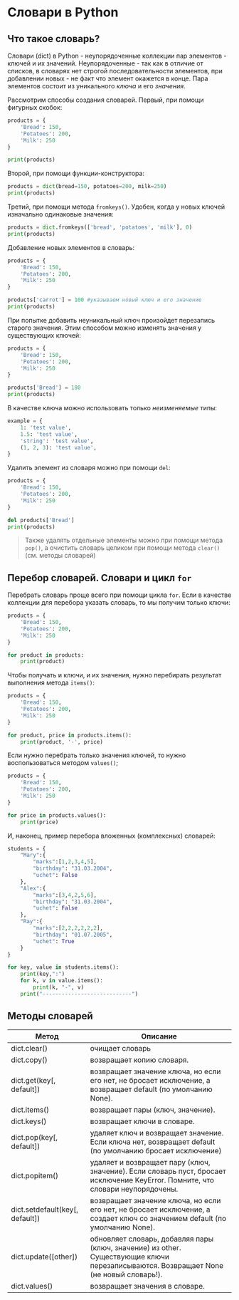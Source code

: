 
# Словари в Python

## Что такое словарь?

Словари (dict) в Python - неупорядоченные коллекции пар элементов - ключей и их значений. Неупорядоченные - так как в отличие от списков, в словарях нет строгой последовательности элементов, при добавлении новых - не факт что элемент окажется в конце. Пара элементов состоит из уникального *ключа* и его *значения*.

Рассмотрим способы создания словарей. Первый, при помощи фигурных скобок:

```Python
products = {
    'Bread': 150,
    'Potatoes': 200,
    'Milk': 250
}

print(products)
```

Второй, при помощи функции-конструктора:

```Python
products = dict(bread=150, potatoes=200, milk=250)
print(products)
```

Третий, при помощи метода ```fromkeys()```. Удобен, когда у новых ключей изначально одинаковые значения:

```Python
products = dict.fromkeys(['bread', 'potatoes', 'milk'], 0)
print(products)
```

Добавление новых элементов в словарь:

```Python
products = {
    'Bread': 150,
    'Potatoes': 200,
    'Milk': 250
}

products['carrot'] = 100 #указываем новый ключ и его значение
print(products)
```

При попытке добавить неуникальный ключ произойдет перезапись старого значения. Этим способом можно изменять значения у существующих ключей:

```Python
products = {
    'Bread': 150,
    'Potatoes': 200,
    'Milk': 250
}

products['Bread'] = 180
print(products)
```

В качестве ключа можно использовать только *неизменяемые* типы:

```Python
example = {
    1: 'test value',
    1.5: 'test value',
    'string': 'test value',
    (1, 2, 3): 'test value',
}
```

Удалить элемент из словаря можно при помощи ```del```:

```Python
products = {
    'Bread': 150,
    'Potatoes': 200,
    'Milk': 250
}

del products['Bread']
print(products)
```

>Также удалять отдельные элементы можно при помощи метода ```pop()```, а очистить словарь целиком при помощи метода ```clear()``` (см. методы словарей)

## Перебор словарей. Словари и цикл ```for```

Перебрать словарь проще всего при помощи цикла ```for```. Если в качестве коллекции для перебора указать словарь, то мы получим только ключи:

```Python
products = {
    'Bread': 150,
    'Potatoes': 200,
    'Milk': 250
}

for product in products:
    print(product)
```

Чтобы получать и ключи, и их значения, нужно перебирать результат выполнения метода ```items()```:

```Python
products = {
    'Bread': 150,
    'Potatoes': 200,
    'Milk': 250
}

for product, price in products.items():
    print(product, '-', price)
```

Если нужно перебрать только значения ключей, то нужно воспользоваться методом ```values()```;

```Python
products = {
    'Bread': 150,
    'Potatoes': 200,
    'Milk': 250
}

for price in products.values():
    print(price)
```

И, наконец, пример перебора вложенных (комплексных) словарей:

```Python
students = {
    "Mary":{
        "marks":[1,2,3,4,5],
        "birthday": "31.03.2004",
        "uchet": False
    },
    "Alex":{
        "marks":[3,4,2,5,6],
        "birthday": "31.03.2004",
        "uchet": False
    },
    "Ray":{
        "marks":[2,2,2,2,2,2],
        "birthday": "01.07.2005",
        "uchet": True
    }
}

for key, value in students.items():
    print(key,":")
    for k, v in value.items():
        print(k, "-", v)
    print("----------------------------")
```

## Методы словарей

| Метод                           | Описание                                                                                                                               |
|---------------------------------|----------------------------------------------------------------------------------------------------------------------------------------|
| dict.clear()                    | очищает словарь                                                                                                                        |
| dict.copy()                     | возвращает копию словаря.                                                                                                              |
| dict.get(key[, default])        | возвращает значение ключа, но если его нет, не бросает исключение, а возвращает default (по умолчанию None).                           |
| dict.items()                    | возвращает пары (ключ, значение).                                                                                                      |
| dict.keys()                     | возвращает ключи в словаре.                                                                                                            |
| dict.pop(key[, default])        | удаляет ключ и возвращает значение. Если ключа нет, возвращает default (по умолчанию бросает исключение)                               |
| dict.popitem()                  | удаляет и возвращает пару (ключ, значение). Если словарь пуст, бросает исключение KeyError. Помните, что словари неупорядочены.        |
| dict.setdefault(key[, default]) | возвращает значение ключа, но если его нет, не бросает исключение, а создает ключ со значением default (по умолчанию None).            |
| dict.update([other])            | обновляет словарь, добавляя пары (ключ, значение) из other. Существующие  ключи перезаписываются. Возвращает None (не новый словарь!). |
| dict.values()                   | возвращает значения в словаре.                                                                                                         |